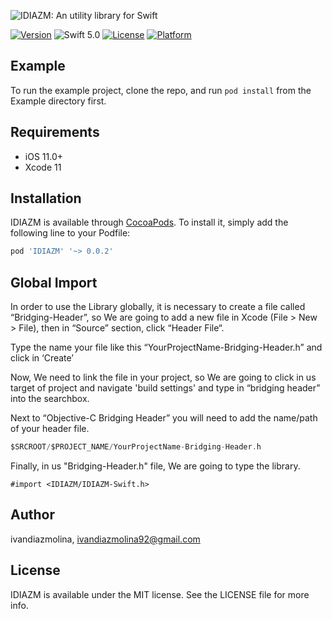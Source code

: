 ![IDIAZM: An utility library for Swift](https://raw.githubusercontent.com/ivandiazmolina/IDIAZM-library/master/IDIAZM.png)

[![Version](https://img.shields.io/cocoapods/v/IDIAZM.svg?style=flat)](https://cocoapods.org/pods/IDIAZM)
![Swift 5.0](https://img.shields.io/badge/Swift-5.0-orange.svg)
[![License](https://img.shields.io/cocoapods/l/IDIAZM.svg?style=flat)](https://cocoapods.org/pods/IDIAZM)
[![Platform](https://img.shields.io/cocoapods/p/IDIAZM.svg?style=flat)](https://cocoapods.org/pods/IDIAZM)

## Example

To run the example project, clone the repo, and run `pod install` from the Example directory first.

## Requirements

- iOS 11.0+
- Xcode 11

## Installation

IDIAZM is available through [CocoaPods](https://cocoapods.org). To install
it, simply add the following line to your Podfile:

```ruby
pod 'IDIAZM' '~> 0.0.2'
```

## Global Import

In order to use the Library globally, it is necessary to create a file called “Bridging-Header”, so We are going to add a new file in Xcode (File > New > File), then in “Source” section, click “Header File“.

Type the name your file like this “YourProjectName-Bridging-Header.h” and click in ‘Create’

Now, We need to link the file in your project, so We are going to click in us target of project and navigate 'build settings' and type in “bridging header” into the searchbox.

Next to “Objective-C Bridging Header” you will need to add the name/path of your header file.

```swift
$SRCROOT/$PROJECT_NAME/YourProjectName-Bridging-Header.h
```

Finally, in us "Bridging-Header.h" file, We are going to type the library.

```obj-c
#import <IDIAZM/IDIAZM-Swift.h>
```


## Author

ivandiazmolina, ivandiazmolina92@gmail.com

## License

IDIAZM is available under the MIT license. See the LICENSE file for more info.
